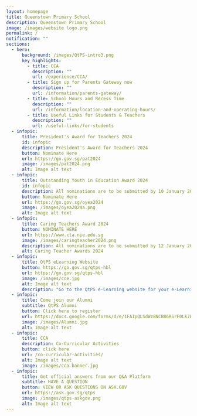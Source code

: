 ```yaml
---
layout: homepage
title: Queenstown Primary School
description: Queenstown Primary School
image: /images/website logo.png
permalink: /
notification: ""
sections:
  - hero:
      background: /images/QtPS-intro3.png
      key_highlights:
        - title: CCA
          description: ""
          url: /experience/CCA/
        - title: Sign up for Parents Gateway now
          description: ""
          url: /information/parents-gateway/
        - title: School Hours and Recess Time
          description: ""
          url: /information/location-and-operating-hours/
        - title: Useful Links for Students & Teachers
          description: ""
          url: /useful-links/for-students
  - infopic:
      title: President's Award for Teachers 2024
      id: infopic
      description: President's Award for Teachers 2024
      button: Nominate Here
      url: https://go.gov.sg/pat2024
      image: /images/pat2024.png
      alt: Image alt text
  - infopic:
      title: Outstanding Youth in Education Award 2024
      id: infopic
      description: All nominations are to be submitted by 10 January 2024.
      button: Nominate Here
      url: https://go.gov.sg/oyea2024
      image: /images/oyea2024a.png
      alt: Image alt text
  - infopic:
      title: Caring Teachers Award 2024
      button: NOMINATE HERE
      url: https://www.cta.nie.edu.sg
      image: /images/caringteacher2024.png
      description: All nominations are to be submitted by 12 January 2024.
      alt: Caring Teacher Awards 2024
  - infopic:
      title: QtPS eLearning Website
      button: https://go.gov.sg/qtps-hbl
      url: https://go.gov.sg/qtps-hbl
      image: /images/cce.jpg
      alt: Image alt text
      description: "Go to the QtPS e-Learning website for your e-Learning instructions:"
  - infopic:
      title: Come join our Alumni
      subtitle: QtPS Alumni
      button: Click here to register
      url: https://docs.google.com/forms/d/e/1FAIpQLSdWz8NCB86RSrF0Lk7EuBSM2300rasnztuvwINCNBsIRKX2rg/viewform
      image: /images/Alumni.jpg
      alt: Image alt text
  - infopic:
      title: CCA
      description: Co-Curricular Activities
      button: click here
      url: /co-curricular-activities/
      alt: Image alt text
      image: /images/cca banner.jpg
  - infopic:
      title: Get official answers from our Q&A Platform
      subtitle: HAVE A QUESTION
      button: VIEW OR ASK QUESTIONS ON ASK.GOV
      url: https://ask.gov.sg/qtps
      image: /images/qtps-askgov.png
      alt: Image alt text
---
```

